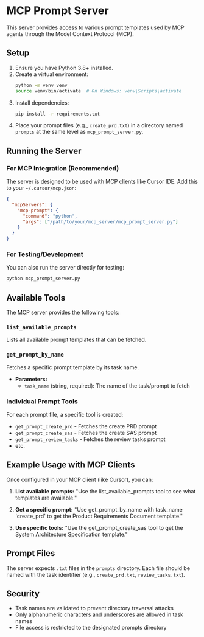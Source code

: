 # MCP Prompt Server

This server provides access to various prompt templates used by MCP agents through the Model Context Protocol (MCP).

## Setup

1.  Ensure you have Python 3.8+ installed.
2.  Create a virtual environment:
    ```bash
    python -m venv venv
    source venv/bin/activate  # On Windows: venv\Scripts\activate
    ```
3.  Install dependencies:
    ```bash
    pip install -r requirements.txt
    ```
4.  Place your prompt files (e.g., `create_prd.txt`) in a directory named `prompts` at the same level as `mcp_prompt_server.py`.

## Running the Server

### For MCP Integration (Recommended)

The server is designed to be used with MCP clients like Cursor IDE. Add this to your `~/.cursor/mcp.json`:

```json
{
  "mcpServers": {
    "mcp-prompt": {
      "command": "python",
      "args": ["/path/to/your/mcp_server/mcp_prompt_server.py"]
    }
  }
}
```

### For Testing/Development

You can also run the server directly for testing:

```bash
python mcp_prompt_server.py
```

## Available Tools

The MCP server provides the following tools:

### `list_available_prompts`

Lists all available prompt templates that can be fetched.

### `get_prompt_by_name`

Fetches a specific prompt template by its task name.

- **Parameters:**
  - `task_name` (string, required): The name of the task/prompt to fetch

### Individual Prompt Tools

For each prompt file, a specific tool is created:

- `get_prompt_create_prd` - Fetches the create PRD prompt
- `get_prompt_create_sas` - Fetches the create SAS prompt
- `get_prompt_review_tasks` - Fetches the review tasks prompt
- etc.

## Example Usage with MCP Clients

Once configured in your MCP client (like Cursor), you can:

1. **List available prompts:**
   "Use the list_available_prompts tool to see what templates are available."

2. **Get a specific prompt:**
   "Use get_prompt_by_name with task_name 'create_prd' to get the Product Requirements Document template."

3. **Use specific tools:**
   "Use the get_prompt_create_sas tool to get the System Architecture Specification template."

## Prompt Files

The server expects `.txt` files in the `prompts` directory. Each file should be named with the task identifier (e.g., `create_prd.txt`, `review_tasks.txt`).

## Security

- Task names are validated to prevent directory traversal attacks
- Only alphanumeric characters and underscores are allowed in task names
- File access is restricted to the designated prompts directory
